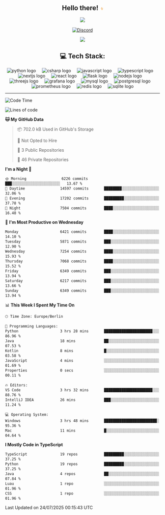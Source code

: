 <div align="center">
  
  ## <strong>Hello there! <img src="https://raw.githubusercontent.com/ginny100/ginny100/main/assets/waving-hand.webp" width="2%"></strong><br/>
  <p align="center">
    <a><img src="https://readme-typing-svg.herokuapp.com?color=3DF7E2&size=25&center=true&lines=hi;full+stack+developer;cops.bio+owner;"></a>
  </p>
  
</div>

<div align="center">
  <a href="https://discord.gg/mullencord">
    <img src="https://discord.c99.nl/widget/theme-1/727599616043909190.png" alt="Discord" />
  </a>
    <p align="center">  
      <img src="https://komarev.com/ghpvc/?username=Hunter-Matata">
    </p>
</div>

## <div align="center">💻 Tech Stack:</div>
<div align="center">
  <img src="https://cdn.jsdelivr.net/gh/devicons/devicon/icons/python/python-original.svg" height="40" alt="python logo"  />
  <img width="12" />
  <img src="https://cdn.jsdelivr.net/gh/devicons/devicon/icons/csharp/csharp-original.svg" height="40" alt="csharp logo"  />
  <img width="12" />
  <img src="https://cdn.jsdelivr.net/gh/devicons/devicon/icons/javascript/javascript-original.svg" height="40" alt="javascript logo"  />
  <img width="12" />
  <img src="https://cdn.jsdelivr.net/gh/devicons/devicon/icons/typescript/typescript-original.svg" height="40" alt="typescript logo"  />
  <img width="12" />
  <img src="https://cdn.jsdelivr.net/gh/devicons/devicon/icons/nextjs/nextjs-original.svg" height="40" alt="nextjs logo"  />
  <img width="12" />
  <img src="https://cdn.jsdelivr.net/gh/devicons/devicon/icons/react/react-original.svg" height="40" alt="react logo"  />
  <img width="12" />
  <img src="https://cdn.jsdelivr.net/gh/devicons/devicon/icons/flask/flask-original.svg" height="40" alt="flask logo"  />
  <img width="12" />
  <img src="https://cdn.jsdelivr.net/gh/devicons/devicon/icons/nodejs/nodejs-original.svg" height="40" alt="nodejs logo"  />
  <img width="12" />
  <img src="https://cdn.jsdelivr.net/gh/devicons/devicon/icons/threejs/threejs-original.svg" height="40" alt="threejs logo"  />
  <img width="12" />
  <img src="https://cdn.jsdelivr.net/gh/devicons/devicon/icons/grafana/grafana-original.svg" height="40" alt="grafana logo"  />
  <img width="12" />
  <img src="https://cdn.jsdelivr.net/gh/devicons/devicon/icons/mysql/mysql-original.svg" height="40" alt="mysql logo"  />
  <img width="12" />
  <img src="https://cdn.jsdelivr.net/gh/devicons/devicon/icons/postgresql/postgresql-original.svg" height="40" alt="postgresql logo"  />
  <img width="12" />
  <img src="https://cdn.jsdelivr.net/gh/devicons/devicon/icons/prometheus/prometheus-original.svg" height="40" alt="prometheus logo"  />
  <img width="12" />
  <img src="https://cdn.jsdelivr.net/gh/devicons/devicon/icons/redis/redis-original.svg" height="40" alt="redis logo"  />
  <img width="12" />
  <img src="https://cdn.jsdelivr.net/gh/devicons/devicon/icons/sqlite/sqlite-original.svg" height="40" alt="sqlite logo"  />
</div>

---
<!--START_SECTION:waka-->
![Code Time](http://img.shields.io/badge/Code%20Time-1%2C290%20hrs%2045%20mins-blue)

![Lines of code](https://img.shields.io/badge/From%20Hello%20World%20I%27ve%20Written-2.9%20million%20lines%20of%20code-blue)

**🐱 My GitHub Data** 

> 📦 702.0 kB Used in GitHub's Storage 
 > 
> 🚫 Not Opted to Hire
 > 
> 📜 3 Public Repositories 
 > 
> 🔑 46 Private Repositories 
 > 
**I'm a Night 🦉** 

```text
🌞 Morning                6226 commits        ███░░░░░░░░░░░░░░░░░░░░░░   13.67 % 
🌆 Daytime                14597 commits       ████████░░░░░░░░░░░░░░░░░   32.06 % 
🌃 Evening                17202 commits       █████████░░░░░░░░░░░░░░░░   37.78 % 
🌙 Night                  7504 commits        ████░░░░░░░░░░░░░░░░░░░░░   16.48 % 
```
📅 **I'm Most Productive on Wednesday** 

```text
Monday                   6421 commits        ████░░░░░░░░░░░░░░░░░░░░░   14.10 % 
Tuesday                  5871 commits        ███░░░░░░░░░░░░░░░░░░░░░░   12.90 % 
Wednesday                7254 commits        ████░░░░░░░░░░░░░░░░░░░░░   15.93 % 
Thursday                 7068 commits        ████░░░░░░░░░░░░░░░░░░░░░   15.52 % 
Friday                   6349 commits        ███░░░░░░░░░░░░░░░░░░░░░░   13.94 % 
Saturday                 6217 commits        ███░░░░░░░░░░░░░░░░░░░░░░   13.66 % 
Sunday                   6349 commits        ███░░░░░░░░░░░░░░░░░░░░░░   13.94 % 
```


📊 **This Week I Spent My Time On** 

```text
🕑︎ Time Zone: Europe/Berlin

💬 Programming Languages: 
Python                   3 hrs 28 mins       ██████████████████████░░░   86.96 % 
Java                     18 mins             ██░░░░░░░░░░░░░░░░░░░░░░░   07.53 % 
Kotlin                   8 mins              █░░░░░░░░░░░░░░░░░░░░░░░░   03.58 % 
JavaScript               4 mins              ░░░░░░░░░░░░░░░░░░░░░░░░░   01.69 % 
Properties               0 secs              ░░░░░░░░░░░░░░░░░░░░░░░░░   00.11 % 

🔥 Editors: 
VS Code                  3 hrs 32 mins       ██████████████████████░░░   88.76 % 
IntelliJ IDEA            26 mins             ███░░░░░░░░░░░░░░░░░░░░░░   11.24 % 

💻 Operating System: 
Windows                  3 hrs 48 mins       ████████████████████████░   95.36 % 
Mac                      11 mins             █░░░░░░░░░░░░░░░░░░░░░░░░   04.64 % 
```

**I Mostly Code in TypeScript** 

```text
TypeScript               19 repos            █████████░░░░░░░░░░░░░░░░   37.25 % 
Python                   19 repos            █████████░░░░░░░░░░░░░░░░   37.25 % 
Java                     4 repos             ██░░░░░░░░░░░░░░░░░░░░░░░   07.84 % 
Luau                     1 repo              ░░░░░░░░░░░░░░░░░░░░░░░░░   01.96 % 
CSS                      1 repo              ░░░░░░░░░░░░░░░░░░░░░░░░░   01.96 % 
```




 Last Updated on 24/07/2025 00:15:43 UTC
<!--END_SECTION:waka-->
